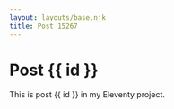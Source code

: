 ```yaml
---
layout: layouts/base.njk
title: Post 15267
---
```


# Post {{ id }}

This is post {{ id }} in my Eleventy project.
